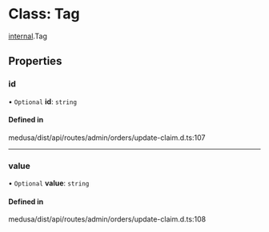 # Class: Tag

[internal](../modules/internal-12.md).Tag

## Properties

### id

• `Optional` **id**: `string`

#### Defined in

medusa/dist/api/routes/admin/orders/update-claim.d.ts:107

___

### value

• `Optional` **value**: `string`

#### Defined in

medusa/dist/api/routes/admin/orders/update-claim.d.ts:108
